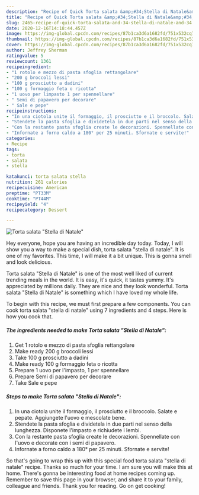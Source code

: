 ```yaml
---
description: "Recipe of Quick Torta salata &amp;#34;Stella di Natale&amp;#34;"
title: "Recipe of Quick Torta salata &amp;#34;Stella di Natale&amp;#34;"
slug: 2465-recipe-of-quick-torta-salata-and-34-stella-di-natale-and-34
date: 2020-12-16T14:18:44.457Z
image: https://img-global.cpcdn.com/recipes/87b1ca3d6a1682fd/751x532cq70/torta-salata-stella-di-natale-recipe-main-photo.jpg
thumbnail: https://img-global.cpcdn.com/recipes/87b1ca3d6a1682fd/751x532cq70/torta-salata-stella-di-natale-recipe-main-photo.jpg
cover: https://img-global.cpcdn.com/recipes/87b1ca3d6a1682fd/751x532cq70/torta-salata-stella-di-natale-recipe-main-photo.jpg
author: Jeffrey Sherman
ratingvalue: 5
reviewcount: 1361
recipeingredient:
- "1 rotolo e mezzo di pasta sfoglia rettangolare"
- "200 g broccoli lessi"
- "100 g prosciutto a dadini"
- "100 g formaggio feta o ricotta"
- "1 uovo per limpasto 1 per spennellare"
- " Semi di papavero per decorare"
- " Sale e pepe"
recipeinstructions:
- "In una ciotola unite il formaggio, il prosciutto e il broccolo. Salate e pepate. Aggiungete l&#39;uovo e mescolate bene."
- "Stendete la pasta sfoglia e dividetela in due parti nel senso della lunghezza. Disponete l&#39;impasto e richiudete i lembi."
- "Con la restante pasta sfoglia create le decorazioni. Spennellate con l&#39;uovo e decorate con i semi di papavero."
- "Infornate a forno caldo a 180° per 25 minuti. Sfornate e servite!"
categories:
- Recipe
tags:
- torta
- salata
- stella

katakunci: torta salata stella 
nutrition: 261 calories
recipecuisine: American
preptime: "PT33M"
cooktime: "PT44M"
recipeyield: "4"
recipecategory: Dessert

---
```



![Torta salata &#34;Stella di Natale&#34;](https://img-global.cpcdn.com/recipes/87b1ca3d6a1682fd/751x532cq70/torta-salata-stella-di-natale-recipe-main-photo.jpg)

Hey everyone, hope you are having an incredible day today. Today, I will show you a way to make a special dish, torta salata &#34;stella di natale&#34;. It is one of my favorites. This time, I will make it a bit unique. This is gonna smell and look delicious.



Torta salata &#34;Stella di Natale&#34; is one of the most well liked of current trending meals in the world. It is easy, it's quick, it tastes yummy. It's appreciated by millions daily. They are nice and they look wonderful. Torta salata &#34;Stella di Natale&#34; is something which I have loved my whole life.


To begin with this recipe, we must first prepare a few components. You can cook torta salata &#34;stella di natale&#34; using 7 ingredients and 4 steps. Here is how you cook that.

<!--inarticleads1-->

##### The ingredients needed to make Torta salata &#34;Stella di Natale&#34;:

1. Get 1 rotolo e mezzo di pasta sfoglia rettangolare
1. Make ready 200 g broccoli lessi
1. Take 100 g prosciutto a dadini
1. Make ready 100 g formaggio feta o ricotta
1. Prepare 1 uovo per l&#39;impasto, 1 per spennellare
1. Prepare  Semi di papavero per decorare
1. Take  Sale e pepe




<!--inarticleads2-->

##### Steps to make Torta salata &#34;Stella di Natale&#34;:

1. In una ciotola unite il formaggio, il prosciutto e il broccolo. Salate e pepate. Aggiungete l&#39;uovo e mescolate bene.
1. Stendete la pasta sfoglia e dividetela in due parti nel senso della lunghezza. Disponete l&#39;impasto e richiudete i lembi.
1. Con la restante pasta sfoglia create le decorazioni. Spennellate con l&#39;uovo e decorate con i semi di papavero.
1. Infornate a forno caldo a 180° per 25 minuti. Sfornate e servite!




So that's going to wrap this up with this special food torta salata &#34;stella di natale&#34; recipe. Thanks so much for your time. I am sure you will make this at home. There's gonna be interesting food at home recipes coming up. Remember to save this page in your browser, and share it to your family, colleague and friends. Thank you for reading. Go on get cooking!

